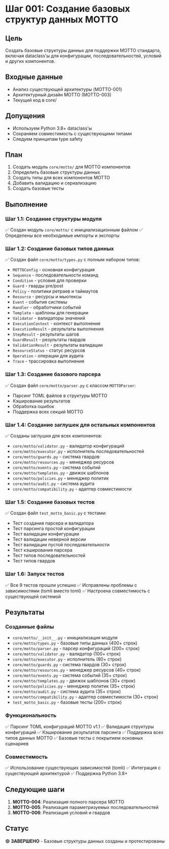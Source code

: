 # Шаг 001: Создание базовых структур данных MOTTO

## Цель
Создать базовые структуры данных для поддержки MOTTO стандарта, включая dataclass'ы для конфигурации, последовательностей, условий и других компонентов.

## Входные данные
- Анализ существующей архитектуры (MOTTO-001)
- Архитектурный дизайн MOTTO (MOTTO-003)
- Текущий код в core/

## Допущения
- Используем Python 3.8+ dataclass'ы
- Сохраняем совместимость с существующими типами
- Следуем принципам type safety

## План
1. Создать модуль `core/motto/` для MOTTO компонентов
2. Определить базовые структуры данных
3. Создать типы для всех компонентов MOTTO
4. Добавить валидацию и сериализацию
5. Создать базовые тесты

## Выполнение

### Шаг 1.1: Создание структуры модуля
✅ Создан модуль `core/motto/` с инициализационным файлом
✅ Определены все необходимые импорты и экспорты

### Шаг 1.2: Создание базовых типов данных
✅ Создан файл `core/motto/types.py` с полным набором типов:
- `MOTTOConfig` - основная конфигурация
- `Sequence` - последовательности команд
- `Condition` - условия для проверки
- `Guard` - гварды pre/post
- `Policy` - политики ретраев и таймаутов
- `Resource` - ресурсы и мьютексы
- `Event` - события системы
- `Handler` - обработчики событий
- `Template` - шаблоны для генерации
- `Validator` - валидаторы значений
- `ExecutionContext` - контекст выполнения
- `ExecutionResult` - результаты выполнения
- `StepResult` - результаты шагов
- `GuardResult` - результаты гвардов
- `ValidationResult` - результаты валидации
- `ResourceStatus` - статус ресурсов
- `Operation` - операции для аудита
- `Trace` - трассировка выполнения

### Шаг 1.3: Создание базового парсера
✅ Создан файл `core/motto/parser.py` с классом `MOTTOParser`:
- Парсинг TOML файлов в структуры MOTTO
- Кэширование результатов
- Обработка ошибок
- Поддержка всех секций MOTTO

### Шаг 1.4: Создание заглушек для остальных компонентов
✅ Созданы заглушки для всех компонентов:
- `core/motto/validator.py` - валидатор конфигураций
- `core/motto/executor.py` - исполнитель последовательностей
- `core/motto/guards.py` - система гвардов
- `core/motto/resources.py` - менеджер ресурсов
- `core/motto/events.py` - система событий
- `core/motto/templates.py` - движок шаблонов
- `core/motto/policies.py` - менеджер политик
- `core/motto/audit.py` - система аудита
- `core/motto/compatibility.py` - адаптер совместимости

### Шаг 1.5: Создание базовых тестов
✅ Создан файл `test_motto_basic.py` с тестами:
- Тест создания парсера и валидатора
- Тест парсинга простой конфигурации
- Тест валидации конфигурации
- Тест валидации неверной версии
- Тест валидации пустой последовательности
- Тест кэширования парсера
- Тест типов последовательностей
- Тест типов гвардов

### Шаг 1.6: Запуск тестов
✅ Все 9 тестов прошли успешно
✅ Исправлены проблемы с зависимостями (tomli вместо toml)
✅ Настроена совместимость с существующей системой

## Результаты

### Созданные файлы
- `core/motto/__init__.py` - инициализация модуля
- `core/motto/types.py` - базовые типы данных (400+ строк)
- `core/motto/parser.py` - парсер конфигураций (200+ строк)
- `core/motto/validator.py` - валидатор (100+ строк)
- `core/motto/executor.py` - исполнитель (80+ строк)
- `core/motto/guards.py` - система гвардов (30+ строк)
- `core/motto/resources.py` - менеджер ресурсов (40+ строк)
- `core/motto/events.py` - система событий (35+ строк)
- `core/motto/templates.py` - движок шаблонов (30+ строк)
- `core/motto/policies.py` - менеджер политик (35+ строк)
- `core/motto/audit.py` - система аудита (35+ строк)
- `core/motto/compatibility.py` - адаптер совместимости (30+ строк)
- `test_motto_basic.py` - базовые тесты (200+ строк)

### Функциональность
✅ Парсинг TOML конфигураций MOTTO v1.1
✅ Валидация структуры конфигураций
✅ Кэширование результатов парсинга
✅ Поддержка всех типов данных MOTTO
✅ Базовые тесты с покрытием основных сценариев

### Совместимость
✅ Использование существующих зависимостей (tomli)
✅ Интеграция с существующей архитектурой
✅ Поддержка Python 3.8+

## Следующие шаги
1. **MOTTO-004**: Реализация полного парсера MOTTO
2. **MOTTO-005**: Реализация параметризуемых последовательностей
3. **MOTTO-006**: Реализация условий и гвардов

## Статус
🟢 **ЗАВЕРШЕНО** - Базовые структуры данных созданы и протестированы
